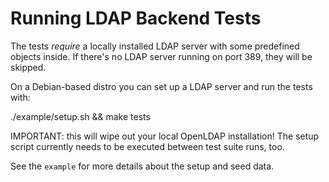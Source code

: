 # Running LDAP Backend Tests

The tests *require* a locally installed LDAP server with some
predefined objects inside. If there's no LDAP server running on port
389, they will be skipped.

On a Debian-based distro you can set up a LDAP server
and run the tests with:

  ./example/setup.sh && make tests

IMPORTANT: this will wipe out your local OpenLDAP installation!
The setup script currently needs to be executed between test suite runs,
too.

See the `example` for more details about the setup and seed data.
